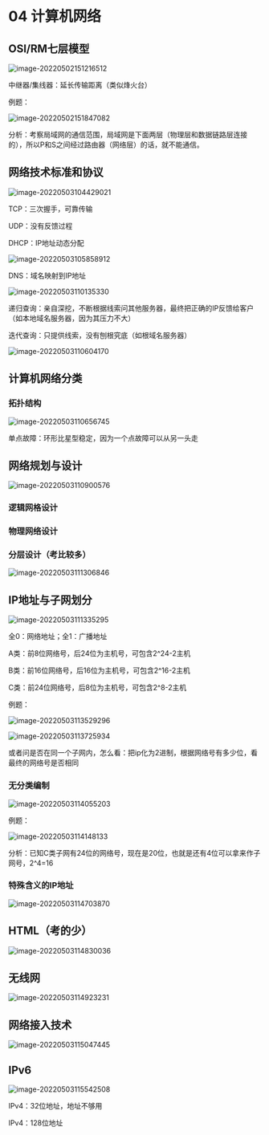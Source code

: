# 04 计算机网络

## OSI/RM七层模型

![image-20220502151216512](http://cdn.huangxindi.com/img/image-20220502151216512.png)

中继器/集线器：延长传输距离（类似烽火台）

例题：

![image-20220502151847082](http://cdn.huangxindi.com/img/image-20220502151847082.png)

分析：考察局域网的通信范围，局域网是下面两层（物理层和数据链路层连接的），所以P和S之间经过路由器（网络层）的话，就不能通信。

## 网络技术标准和协议

![image-20220503104429021](http://cdn.huangxindi.com/img/image-20220503104429021.png)

TCP：三次握手，可靠传输

UDP：没有反馈过程

DHCP：IP地址动态分配

![image-20220503105858912](http://cdn.huangxindi.com/img/image-20220503105858912.png)

DNS：域名映射到IP地址

![image-20220503110135330](http://cdn.huangxindi.com/img/image-20220503110135330.png)

递归查询：亲自深挖，不断根据线索问其他服务器，最终把正确的IP反馈给客户（如本地域名服务器，因为其压力不大）

迭代查询：只提供线索，没有刨根究底（如根域名服务器）

![image-20220503110604170](http://cdn.huangxindi.com/img/image-20220503110604170.png)

## 计算机网络分类

### 拓扑结构

![image-20220503110656745](http://cdn.huangxindi.com/img/image-20220503110656745.png)

单点故障：环形比星型稳定，因为一个点故障可以从另一头走

## 网络规划与设计

![image-20220503110900576](http://cdn.huangxindi.com/img/image-20220503110900576.png)

### 逻辑网格设计

### 物理网络设计

### 分层设计（考比较多）

![image-20220503111306846](http://cdn.huangxindi.com/img/image-20220503111306846.png)

## IP地址与子网划分

![image-20220503111335295](http://cdn.huangxindi.com/img/image-20220503111335295.png)

全0：网络地址；全1：广播地址

A类：前8位网络号，后24位为主机号，可包含2^24-2主机

B类：前16位网络号，后16位为主机号，可包含2^16-2主机

C类：前24位网络号，后8位为主机号，可包含2^8-2主机

例题：

![image-20220503113529296](http://cdn.huangxindi.com/img/image-20220503113529296.png)

![image-20220503113725934](http://cdn.huangxindi.com/img/image-20220503113725934.png)

或者问是否在同一个子网内，怎么看：把ip化为2进制，根据网络号有多少位，看最终的网络号是否相同

### 无分类编制

![image-20220503114055203](http://cdn.huangxindi.com/img/image-20220503114055203.png)

例题：

![image-20220503114148133](http://cdn.huangxindi.com/img/image-20220503114148133.png)

分析：已知C类子网有24位的网络号，现在是20位，也就是还有4位可以拿来作子网号，2^4=16

### 特殊含义的IP地址

![image-20220503114703870](http://cdn.huangxindi.com/img/image-20220503114703870.png)

## HTML（考的少）

![image-20220503114830036](http://cdn.huangxindi.com/img/image-20220503114830036.png)

## 无线网

![image-20220503114923231](http://cdn.huangxindi.com/img/image-20220503114923231.png)

## 网络接入技术

![image-20220503115047445](http://cdn.huangxindi.com/img/image-20220503115047445.png)

## IPv6

![image-20220503115542508](http://cdn.huangxindi.com/img/image-20220503115542508.png)

IPv4：32位地址，地址不够用

IPv4：128位地址
